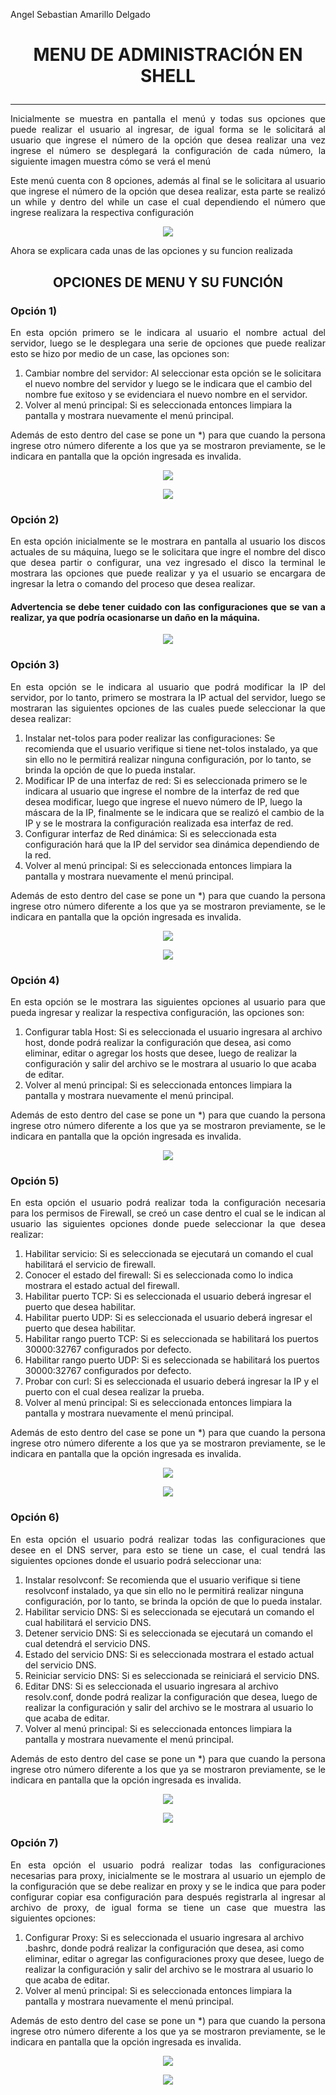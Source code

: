 Angel Sebastian Amarillo Delgado

# <p align="center"> **MENU DE ADMINISTRACIÓN EN SHELL** </p>
___

<p style="text-align: justify;">Inicialmente se muestra en pantalla el menú y todas sus opciones que puede realizar el usuario al ingresar, de igual forma se le solicitará al usuario que ingrese el número de la opción que desea realizar una vez ingrese el número se desplegará la configuración de cada número, la siguiente imagen muestra cómo se verá el menú</p>
<p style="text-align: justify;">Este menú cuenta con 8 opciones, además al final se le solicitara al usuario que ingrese el número de la opción que desea realizar, esta parte se realizó un while y dentro del while un case el cual dependiendo el número que ingrese realizara la respectiva configuración </p>

<p align="center">
  <img src="/Shell_Menú/ImageMenu/Menu.PNG">
</p>

<p style="text-align: justify;">Ahora se explicara cada unas de las opciones y su funcion realizada</p>

## <p align="center"> **OPCIONES DE MENU Y SU FUNCIÓN** </p>

### <p align="justify"> **Opción 1)** </p>

<p style="text-align: justify;">En esta opción primero se le indicara al usuario el nombre actual del servidor, luego se le desplegara una serie de opciones que puede realizar esto se hizo por medio de un case, las opciones son:</p>

1. Cambiar nombre del servidor: Al seleccionar esta opción se le solicitara el nuevo nombre del servidor y luego se le indicara que el cambio del nombre fue exitoso y se evidenciara el nuevo nombre en el servidor.
2. Volver al menú principal: Si es seleccionada entonces limpiara la pantalla y mostrara nuevamente el menú principal.

<p style="text-align: justify;">Además de esto dentro del case se pone un *) para que cuando la persona ingrese otro número diferente a los que ya se mostraron previamente, se le indicara en pantalla que la opción ingresada es invalida.</p>

<p align="center">
  <img src="/Shell_Menú/ImageMenu/Opt1.PNG">
</p>

<p align="center">
  <img src="/Shell_Menú/ImageMenu/Opt1-1.PNG">
</p>

### <p align="justify"> **Opción 2)** </p>

<p style="text-align: justify;">En esta opción inicialmente se le mostrara en pantalla al usuario los discos actuales de su máquina, luego se le solicitara que ingre el nombre del disco que desea partir o configurar, una vez ingresado el disco la terminal le mostrara las opciones que puede realizar y ya el usuario se encargara de ingresar la letra o comando del proceso que desea realizar.</p>

#### <p style="text-align: justify;"> **Advertencia se debe tener cuidado con las configuraciones que se van a realizar, ya que podría ocasionarse un daño en la máquina.** </p>

<p align="center">
  <img src="/Shell_Menú/ImageMenu/Opt2.PNG">
</p>

### <p align="justify"> **Opción 3)** </p>

<p style="text-align: justify;">En esta opción se le indicara al usuario que podrá modificar la IP del servidor, por lo tanto, primero se mostrara la IP actual del servidor, luego se mostraran las siguientes opciones de las cuales puede seleccionar la que desea realizar:</p>

1. Instalar net-tolos para poder realizar las configuraciones: Se recomienda que el usuario verifique si tiene net-tolos instalado, ya que sin ello no le permitirá realizar ninguna configuración, por lo tanto, se brinda la opción de que lo pueda instalar. 
2. Modificar IP de una interfaz de red: Si es seleccionada primero se le indicara al usuario que ingrese el nombre de la interfaz de red que desea modificar, luego que ingrese el nuevo número de IP, luego la máscara de la IP, finalmente se le indicara que se realizó el cambio de la IP y se le mostrara la configuración realizada esa interfaz de red. 
3. Configurar interfaz de Red dinámica: Si es seleccionada esta configuración hará que la IP del servidor sea dinámica dependiendo de la red.
4. Volver al menú principal: Si es seleccionada entonces limpiara la pantalla y mostrara nuevamente el menú principal.

<p style="text-align: justify;">Además de esto dentro del case se pone un *) para que cuando la persona ingrese otro número diferente a los que ya se mostraron previamente, se le indicara en pantalla que la opción ingresada es invalida.</p>

<p align="center">
  <img src="/Shell_Menú/ImageMenu/Opt3.PNG">
</p>

<p align="center">
  <img src="/Shell_Menú/ImageMenu/Opt3-1.PNG">
</p>

### <p align="justify"> **Opción 4)** </p>

<p style="text-align: justify;">En esta opción se le mostrara las siguientes opciones al usuario para que pueda ingresar y realizar la respectiva configuración, las opciones son:</p>

1. Configurar tabla Host: Si es seleccionada el usuario ingresara al archivo host, donde podrá realizar la configuración que desea, asi como eliminar, editar o agregar los hosts que desee, luego de realizar la configuración y salir del archivo se le mostrara al usuario lo que acaba de editar. 
2. Volver al menú principal: Si es seleccionada entonces limpiara la pantalla y mostrara nuevamente el menú principal.

<p style="text-align: justify;">Además de esto dentro del case se pone un *) para que cuando la persona ingrese otro número diferente a los que ya se mostraron previamente, se le indicara en pantalla que la opción ingresada es invalida.</p>

<p align="center">
  <img src="/Shell_Menú/ImageMenu/Opt4.PNG">
</p>

### <p align="justify"> **Opción 5)** </p>

<p style="text-align: justify;">En esta opción el usuario podrá realizar toda la configuración necesaria para los permisos de Firewall, se creó un case dentro el cual se le indican al usuario las siguientes opciones donde puede seleccionar la que desea realizar:</p>

1. Habilitar servicio: Si es seleccionada se ejecutará un comando el cual habilitará el servicio de firewall.
2. Conocer el estado del firewall: Si es seleccionada como lo indica mostrara el estado actual del firewall.
3. Habilitar puerto TCP: Si es seleccionada el usuario deberá ingresar el puerto que desea habilitar.
4. Habilitar puerto UDP: Si es seleccionada el usuario deberá ingresar el puerto que desea habilitar.
5. Habilitar rango puerto TCP: Si es seleccionada se habilitará los puertos 30000:32767 configurados por defecto. 
6. Habilitar rango puerto UDP: Si es seleccionada se habilitará los puertos 30000:32767 configurados por defecto.
7. Probar con curl: Si es seleccionada el usuario deberá ingresar la IP y el puerto con el cual desea realizar la prueba.
8. Volver al menú principal: Si es seleccionada entonces limpiara la pantalla y mostrara nuevamente el menú principal.

<p style="text-align: justify;">Además de esto dentro del case se pone un *) para que cuando la persona ingrese otro número diferente a los que ya se mostraron previamente, se le indicara en pantalla que la opción ingresada es invalida.</p>

<p align="center">
  <img src="/Shell_Menú/ImageMenu/Opt5.PNG">
</p>

<p align="center">
  <img src="/Shell_Menú/ImageMenu/Opt5-1.PNG">

### <p align="justify"> **Opción 6)** </p>

<p style="text-align: justify;">En esta opción el usuario podrá realizar todas las configuraciones que desee en el DNS server, para esto se tiene un case, el cual tendrá las siguientes opciones donde el usuario podrá seleccionar una:</p>

1. Instalar resolvconf: Se recomienda que el usuario verifique si tiene resolvconf instalado, ya que sin ello no le permitirá realizar ninguna configuración, por lo tanto, se brinda la opción de que lo pueda instalar.
2. Habilitar servicio DNS: Si es seleccionada se ejecutará un comando el cual habilitará el servicio DNS.
3. Detener servicio DNS: Si es seleccionada se ejecutará un comando el cual detendrá el servicio DNS.
4. Estado del servicio DNS: Si es seleccionada mostrara el estado actual del servicio DNS.
5. Reiniciar servicio DNS: Si es seleccionada se reiniciará el servicio DNS.
6. Editar DNS: Si es seleccionada el usuario ingresara al archivo resolv.conf, donde podrá realizar la configuración que desea, luego de realizar la configuración y salir del archivo se le mostrara al usuario lo que acaba de editar.
7. Volver al menú principal: Si es seleccionada entonces limpiara la pantalla y mostrara nuevamente el menú principal.

<p style="text-align: justify;">Además de esto dentro del case se pone un *) para que cuando la persona ingrese otro número diferente a los que ya se mostraron previamente, se le indicara en pantalla que la opción ingresada es invalida.</p>

<p align="center">
  <img src="/Shell_Menú/ImageMenu/Opt6.PNG">
</p>

<p align="center">
  <img src="/Shell_Menú/ImageMenu/Opt6-1.PNG">

### <p align="justify"> **Opción 7)** </p>

<p style="text-align: justify;">En esta opción el usuario podrá realizar todas las configuraciones necesarias para proxy, inicialmente se le mostrara al usuario un ejemplo de la configuración que se debe realizar en proxy y se le indica que para poder configurar copiar esa configuración para después registrarla al ingresar al archivo de proxy, de igual forma se tiene un case que muestra las siguientes opciones:</p>

1. Configurar Proxy: Si es seleccionada el usuario ingresara al archivo .bashrc, donde podrá realizar la configuración que desea, asi como eliminar, editar o agregar las configuraciones proxy que desee, luego de realizar la configuración y salir del archivo se le mostrara al usuario lo que acaba de editar.
2. Volver al menú principal: Si es seleccionada entonces limpiara la pantalla y mostrara nuevamente el menú principal.

<p style="text-align: justify;">Además de esto dentro del case se pone un *) para que cuando la persona ingrese otro número diferente a los que ya se mostraron previamente, se le indicara en pantalla que la opción ingresada es invalida.</p>

<p align="center">
  <img src="/Shell_Menú/ImageMenu/Opt7.PNG">
</p>

<p align="center">
  <img src="/Shell_Menú/ImageMenu/Opt7-1.PNG">